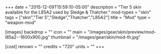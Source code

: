 +++
date = "2015-12-09T15:59:10-05:00"
description = "Tier 5 skin available for the L85A2 used by Sledge & Thatcher."
mod-types = "skin"
tags = ["skin","Tier 5","Sledge","Thatcher","L85A2"]
title = "Mod"
type = "weapon-mod"

[images]
  backdrop = ""
  icon = ""
  main = "/images/gear/skin/preview/mod-l85a2--1600x900.jpg"
  thumbnail = "/images/gear/skin/mod-th.jpg"

[cost]
  renown = ""
  credits = "720"
  units = ""
+++
